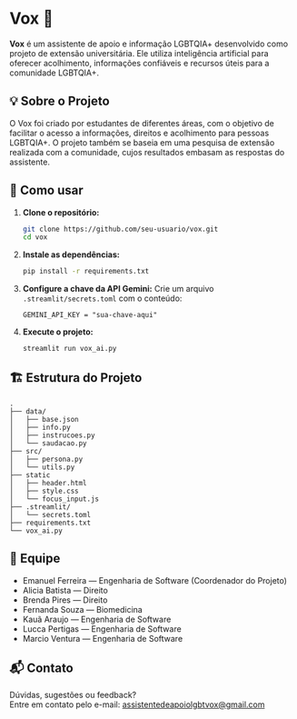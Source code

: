 # Vox 🌈

**Vox** é um assistente de apoio e informação LGBTQIA+ desenvolvido como projeto de extensão universitária. Ele utiliza inteligência artificial para oferecer acolhimento, informações confiáveis e recursos úteis para a comunidade LGBTQIA+.


## 💡 Sobre o Projeto

O Vox foi criado por estudantes de diferentes áreas, com o objetivo de facilitar o acesso a informações, direitos e acolhimento para pessoas LGBTQIA+. O projeto também se baseia em uma pesquisa de extensão realizada com a comunidade, cujos resultados embasam as respostas do assistente.

## 🚀 Como usar

1. **Clone o repositório:**
   ```bash
   git clone https://github.com/seu-usuario/vox.git
   cd vox
   ```

2. **Instale as dependências:**
   ```bash
   pip install -r requirements.txt
   ```

3. **Configure a chave da API Gemini:**
   Crie um arquivo `.streamlit/secrets.toml` com o conteúdo:
     ```
     GEMINI_API_KEY = "sua-chave-aqui"
     ```

4. **Execute o projeto:**
   ```bash
   streamlit run vox_ai.py
   ```

## 🏗️ Estrutura do Projeto

```
.
├── data/
│   ├── base.json
│   ├── info.py
│   ├── instrucoes.py
│   └── saudacao.py
├── src/
│   ├── persona.py
│   └── utils.py
├── static
│   ├── header.html
│   ├── style.css
│   └── focus_input.js
├── .streamlit/
│   └── secrets.toml
├── requirements.txt
└── vox_ai.py
```

## 👥 Equipe

- Emanuel Ferreira — Engenharia de Software (Coordenador do Projeto)
- Alicia Batista — Direito
- Brenda Pires — Direito
- Fernanda Souza — Biomedicina
- Kauã Araujo — Engenharia de Software
- Lucca Pertigas — Engenharia de Software
- Marcio Ventura — Engenharia de Software

## 📬 Contato

Dúvidas, sugestões ou feedback?  
Entre em contato pelo e-mail: [assistentedeapoiolgbtvox@gmail.com](mailto:seu-email@exemplo.com)